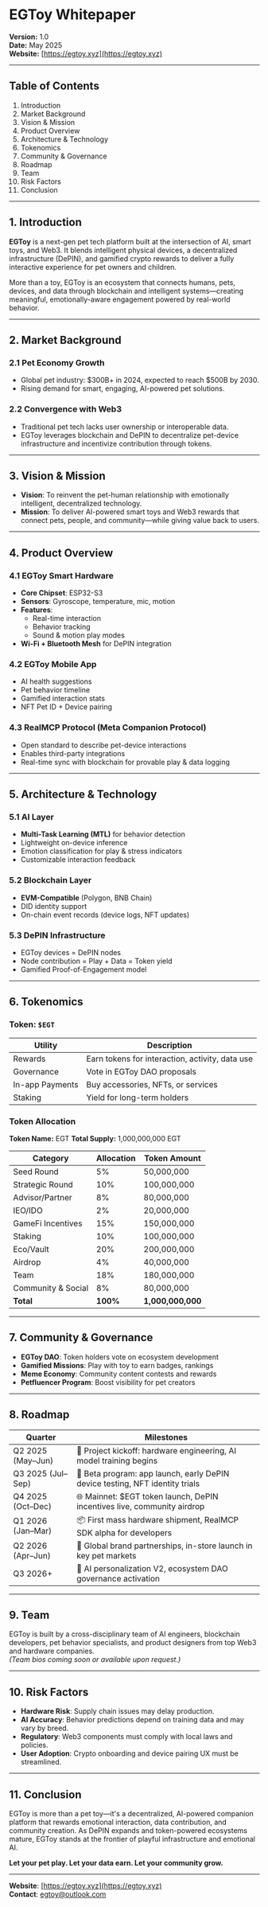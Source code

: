 # EGToy Whitepaper

**Version:** 1.0  
**Date:** May 2025  
**Website:** [https://egtoy.xyz](https://egtoy.xyz)

---

## Table of Contents

1. Introduction  
2. Market Background  
3. Vision & Mission  
4. Product Overview  
5. Architecture & Technology  
6. Tokenomics  
7. Community & Governance  
8. Roadmap  
9. Team  
10. Risk Factors  
11. Conclusion  

---

## 1. Introduction

**EGToy** is a next-gen pet tech platform built at the intersection of AI, smart toys, and Web3. It blends intelligent physical devices, a decentralized infrastructure (DePIN), and gamified crypto rewards to deliver a fully interactive experience for pet owners and children.

More than a toy, EGToy is an ecosystem that connects humans, pets, devices, and data through blockchain and intelligent systems—creating meaningful, emotionally-aware engagement powered by real-world behavior.

---

## 2. Market Background

### 2.1 Pet Economy Growth

- Global pet industry: $300B+ in 2024, expected to reach $500B by 2030.  
- Rising demand for smart, engaging, AI-powered pet solutions.

### 2.2 Convergence with Web3

- Traditional pet tech lacks user ownership or interoperable data.  
- EGToy leverages blockchain and DePIN to decentralize pet-device infrastructure and incentivize contribution through tokens.

---

## 3. Vision & Mission

- **Vision**: To reinvent the pet-human relationship with emotionally intelligent, decentralized technology.  
- **Mission**: To deliver AI-powered smart toys and Web3 rewards that connect pets, people, and community—while giving value back to users.

---

## 4. Product Overview

### 4.1 EGToy Smart Hardware

- **Core Chipset**: ESP32-S3  
- **Sensors**: Gyroscope, temperature, mic, motion  
- **Features**:  
  - Real-time interaction  
  - Behavior tracking  
  - Sound & motion play modes  
- **Wi-Fi + Bluetooth Mesh** for DePIN integration

### 4.2 EGToy Mobile App

- AI health suggestions  
- Pet behavior timeline  
- Gamified interaction stats  
- NFT Pet ID + Device pairing

### 4.3 RealMCP Protocol (Meta Companion Protocol)

- Open standard to describe pet-device interactions  
- Enables third-party integrations  
- Real-time sync with blockchain for provable play & data logging

---

## 5. Architecture & Technology

### 5.1 AI Layer

- **Multi-Task Learning (MTL)** for behavior detection  
- Lightweight on-device inference  
- Emotion classification for play & stress indicators  
- Customizable interaction feedback

### 5.2 Blockchain Layer

- **EVM-Compatible** (Polygon, BNB Chain)  
- DID identity support  
- On-chain event records (device logs, NFT updates)

### 5.3 DePIN Infrastructure

- EGToy devices = DePIN nodes  
- Node contribution = Play + Data = Token yield  
- Gamified Proof-of-Engagement model

---

## 6. Tokenomics

### Token: `$EGT`

| Utility                    | Description                                      |
|----------------------------|--------------------------------------------------|
| Rewards                    | Earn tokens for interaction, activity, data use |
| Governance                 | Vote in EGToy DAO proposals                     |
| In-app Payments            | Buy accessories, NFTs, or services              |
| Staking                    | Yield for long-term holders                     |

### Token Allocation

**Token Name:** EGT
**Total Supply:** 1,000,000,000 EGT

| Category                | Allocation | Token Amount    |
|-------------------------|------------|-----------------|
| Seed Round              | 5%         | 50,000,000      |
| Strategic Round         | 10%        | 100,000,000     |
| Advisor/Partner         | 8%         | 80,000,000      |
| IEO/IDO                 | 2%         | 20,000,000      |
| GameFi Incentives       | 15%        | 150,000,000     |
| Staking                 | 10%        | 100,000,000     |
| Eco/Vault               | 20%        | 200,000,000     |
| Airdrop                 | 4%         | 40,000,000      |
| Team                    | 18%        | 180,000,000     |
| Community & Social      | 8%         | 80,000,000      |
| **Total**               | **100%**   | **1,000,000,000** |

---

## 7. Community & Governance

- **EGToy DAO**: Token holders vote on ecosystem development  
- **Gamified Missions**: Play with toy to earn badges, rankings  
- **Meme Economy**: Community content contests and rewards  
- **Petfluencer Program**: Boost visibility for pet creators

---

## 8. Roadmap

| Quarter         | Milestones                                                                 |
|------------------|-----------------------------------------------------------------------------|
| Q2 2025 (May–Jun) | 🚀 Project kickoff: hardware engineering, AI model training begins           |
| Q3 2025 (Jul–Sep) | 🔧 Beta program: app launch, early DePIN device testing, NFT identity trials |
| Q4 2025 (Oct–Dec) | 🌐 Mainnet: $EGT token launch, DePIN incentives live, community airdrop      |
| Q1 2026 (Jan–Mar) | 📦 First mass hardware shipment, RealMCP SDK alpha for developers            |
| Q2 2026 (Apr–Jun) | 🤝 Global brand partnerships, in-store launch in key pet markets             |
| Q3 2026+         | 🧠 AI personalization V2, ecosystem DAO governance activation                |

---

## 9. Team

EGToy is built by a cross-disciplinary team of AI engineers, blockchain developers, pet behavior specialists, and product designers from top Web3 and hardware companies.  
*(Team bios coming soon or available upon request.)*

---

## 10. Risk Factors

- **Hardware Risk**: Supply chain issues may delay production.  
- **AI Accuracy**: Behavior predictions depend on training data and may vary by breed.  
- **Regulatory**: Web3 components must comply with local laws and policies.  
- **User Adoption**: Crypto onboarding and device pairing UX must be streamlined.

---

## 11. Conclusion

EGToy is more than a pet toy—it's a decentralized, AI-powered companion platform that rewards emotional interaction, data contribution, and community creation. As DePIN expands and token-powered ecosystems mature, EGToy stands at the frontier of playful infrastructure and emotional AI.

**Let your pet play. Let your data earn. Let your community grow.**

---

**Website**: [https://egtoy.xyz](https://egtoy.xyz)  
**Contact**: egtoy@outlook.com  